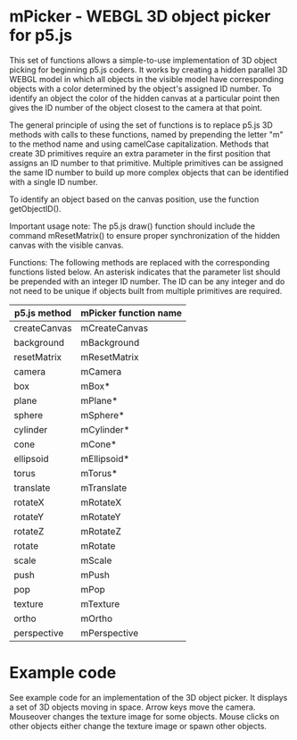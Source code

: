 # mPicker - WEBGL 3D object picker for p5.js

This set of functions allows a simple-to-use implementation of 3D object picking for beginning p5.js coders. It works by creating a hidden parallel 3D WEBGL model in which all objects in the visible model have corresponding objects with a color determined by the object's assigned ID number. To identify an object the color of the hidden canvas at a particular point then gives the ID number of the object closest to the camera at that point.

The general principle of using the set of functions is to replace p5.js 3D methods with calls to these functions, named by prepending the letter "m" to the method name and using camelCase capitalization. Methods that create 3D primitives require an extra parameter in the first position that assigns an ID number to that primitive. Multiple primitives can be assigned the same ID number to build up more complex objects that can be identified with a single ID number.

To identify an object based on the canvas position, use the function getObjectID().

Important usage note: 
The p5.js draw() function should include the command mResetMatrix() to ensure proper synchronization of the hidden canvas with the visible canvas.

Functions:
The following methods are replaced with the corresponding functions listed below. An asterisk indicates that the parameter list should be prepended with an integer ID number. The ID can be any integer and do not need to be unique if objects built from multiple primitives are required.

p5.js method | mPicker function name
------------ | -------------
createCanvas | mCreateCanvas
background | mBackground
resetMatrix | mResetMatrix
camera | mCamera
box | mBox*
plane | mPlane*
sphere | mSphere*
cylinder | mCylinder*
cone | mCone*
ellipsoid | mEllipsoid*
torus | mTorus*
translate | mTranslate
rotateX | mRotateX
rotateY | mRotateY
rotateZ | mRotateZ
rotate | mRotate
scale | mScale
push | mPush
pop | mPop
texture | mTexture
ortho | mOrtho
perspective | mPerspective

# Example code

See example code for an implementation of the 3D object picker. It displays a set of 3D objects moving in space. Arrow keys move the camera. Mouseover changes the texture image for some objects. Mouse clicks on other objects either change the texture image or spawn other objects.
